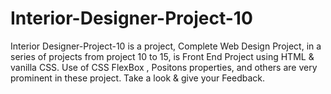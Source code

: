 # Interior-Designer-Project-10
Interior Designer-Project-10 is a project, Complete Web Design Project, in a series of projects from project 10 to 15, is Front End  Project using HTML &amp; vanilla CSS. Use of CSS FlexBox , Positons properties, and others are very prominent in these project.  Take a look &amp; give your Feedback.

